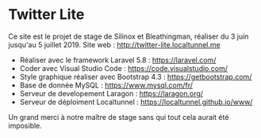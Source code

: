 # Twitter Lite

Ce site est le projet de stage de Silinox et Bleathingman, réaliser du 3 juin jusqu'au 5 juillet 2019.
Site web : http://twitter-lite.localtunnel.me

- Réaliser avec le framework Laravel 5.8 : https://laravel.com/
- Coder avec Visual Studio Code : https://code.visualstudio.com/
- Style graphique réaliser avec Bootstrap 4.3 : https://getbootstrap.com/
- Base de donnée MySQL : https://www.mysql.com/fr/
- Serveur de developement Laragon : https://laragon.org/
- Serveur de déploiment Localtunnel : https://localtunnel.github.io/www/

Un grand merci à notre maître de stage sans qui tout cela aurait été imposible.
